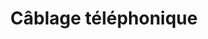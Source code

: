 ---
title: Câblage téléphonique
description:  
titre: Câblage téléphonique
desc: Lorem ipsum dolor sit amet, consectetur adipisicing elit. Accusantium necessitatibus dicta cupiditate, nihil facilis laborum consequatur. Eveniet eos maxime doloribus! Architecto unde pariatur explicabo nulla reiciendis cumque ipsum. Officia, nisi.
identifiant: cablage-telephonique
image: /img/feat1.jpg
icon: /img/ico/service4.svg
---